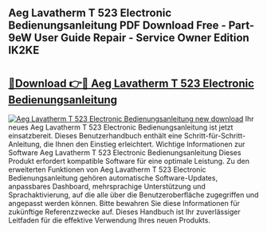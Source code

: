 ## Aeg Lavatherm T 523 Electronic Bedienungsanleitung PDF Download Free - Part-9eW User Guide Repair - Service Owner Edition lK2KE

# <h2><a href="http://df34ytz.blite.top/?on=Aeg+Lavatherm+T+523+Electronic+Bedienungsanleitung">🔗Download 👉🔴 Aeg Lavatherm T 523 Electronic Bedienungsanleitung</a></h2>

[![Aeg Lavatherm T 523 Electronic Bedienungsanleitung new download](https://i.imgur.com/lujVjoI.png)](http://df34ytz.blite.top/?on=Aeg+Lavatherm+T+523+Electronic+Bedienungsanleitung)
Ihr neues Aeg Lavatherm T 523 Electronic Bedienungsanleitung ist jetzt einsatzbereit. Dieses Benutzerhandbuch enthält eine Schritt-für-Schritt-Anleitung, die Ihnen den Einstieg erleichtert. Wichtige Informationen zur Software Aeg Lavatherm T 523 Electronic Bedienungsanleitung Dieses Produkt erfordert kompatible Software für eine optimale Leistung. Zu den erweiterten Funktionen von Aeg Lavatherm T 523 Electronic Bedienungsanleitung gehören automatische Software-Updates, anpassbares Dashboard, mehrsprachige Unterstützung und Sprachaktivierung, auf die alle über die Benutzeroberfläche zugegriffen und angepasst werden können. Bitte bewahren Sie diese Informationen für zukünftige Referenzzwecke auf. Dieses Handbuch ist Ihr zuverlässiger Leitfaden für die effektive Verwendung Ihres neuen Produkts.
